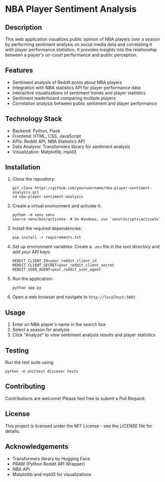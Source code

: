 # NBA Player Sentiment Analysis

## Description
This web application visualizes public opinion of NBA players over a season by performing sentiment analysis on social media data and correlating it with player performance statistics. It provides insights into the relationship between a player's on-court performance and public perception.

## Features
- Sentiment analysis of Reddit posts about NBA players
- Integration with NBA statistics API for player performance data
- Interactive visualizations of sentiment trends and player statistics
- Sentiment leaderboard comparing multiple players
- Correlation analysis between public sentiment and player performance

## Technology Stack
- Backend: Python, Flask
- Frontend: HTML, CSS, JavaScript
- APIs: Reddit API, NBA Statistics API
- Data Analysis: Transformers library for sentiment analysis
- Visualization: Matplotlib, mpld3

## Installation

1. Clone the repository:
   ```
   git clone https://github.com/yourusername/nba-player-sentiment-analysis.git
   cd nba-player-sentiment-analysis
   ```

2. Create a virtual environment and activate it:
   ```
   python -m venv venv
   source venv/bin/activate  # On Windows, use `venv\Scripts\activate`
   ```

3. Install the required dependencies:
   ```
   pip install -r requirements.txt
   ```

4. Set up environment variables:
   Create a `.env` file in the root directory and add your API keys:
   ```
   REDDIT_CLIENT_ID=your_reddit_client_id
   REDDIT_CLIENT_SECRET=your_reddit_client_secret
   REDDIT_USER_AGENT=your_reddit_user_agent
   ```

5. Run the application:
   ```
   python app.py
   ```

6. Open a web browser and navigate to `http://localhost:5003`

## Usage
1. Enter an NBA player's name in the search box
2. Select a season for analysis
3. Click "Analyze" to view sentiment analysis results and player statistics

## Testing
Run the test suite using:
```
python -m unittest discover tests
```

## Contributing
Contributions are welcome! Please feel free to submit a Pull Request.

## License
This project is licensed under the MIT License - see the LICENSE file for details.

## Acknowledgements
- Transformers library by Hugging Face
- PRAW (Python Reddit API Wrapper)
- NBA API
- Matplotlib and mpld3 for visualizations
